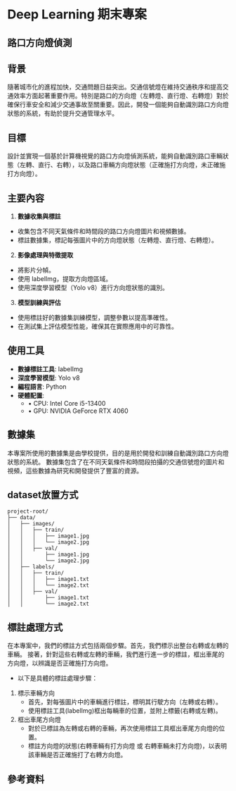 # Deep Learning 期末專案
## 路口方向燈偵測

## 背景
隨著城市化的進程加快，交通問題日益突出。交通信號燈在維持交通秩序和提高交通效率方面起著重要作用。特別是路口的方向燈（左轉燈、直行燈、右轉燈）對於確保行車安全和減少交通事故至關重要。因此，開發一個能夠自動識別路口方向燈狀態的系統，有助於提升交通管理水平。

## 目標
設計並實現一個基於計算機視覺的路口方向燈偵測系統，能夠自動識別路口車輛狀態（左轉、直行、右轉），以及路口車輛方向燈狀態（正確施打方向燈，未正確施打方向燈）。

## 主要內容
1. **數據收集與標註**
- 收集包含不同天氣條件和時間段的路口方向燈圖片和視頻數據。
- 標註數據集，標記每張圖片中的方向燈狀態（左轉燈、直行燈、右轉燈）。

2. **影像處理與特徵提取**
- 將影片分幀。
- 使用 labelImg，提取方向燈區域。
- 使用深度學習模型（Yolo v8）進行方向燈狀態的識別。

3. **模型訓練與評估**
- 使用標註好的數據集訓練模型，調整參數以提高準確性。
- 在測試集上評估模型性能，確保其在實際應用中的可靠性。

## 使用工具
- **數據標註工具**: labelImg
- **深度學習模型**: Yolo v8
- **編程語言**: Python
- **硬體配置**: 
	- •	CPU: Intel Core i5-13400
	- •	GPU: NVIDIA GeForce RTX 4060

## 數據集
本專案所使用的數據集是由學校提供，目的是用於開發和訓練自動識別路口方向燈狀態的系統。
數據集包含了在不同天氣條件和時間段拍攝的交通信號燈的圖片和視頻，這些數據為研究和開發提供了豐富的資源。

## dataset放置方式
	project-root/
	├── data/
	│   ├── images/
	│   │   ├── train/
	│   │   │   ├── image1.jpg
	│   │   │   └── image2.jpg
	│   │   ├── val/
	│   │       ├── image1.jpg
	│   │       └── image2.jpg
	│   ├── labels/
	│   │   ├── train/
	│   │   │   ├── image1.txt
	│   │   │   └── image2.txt
	│   │   ├── val/
	│   │       ├── image1.txt
	│   │       └── image2.txt

## 標註處理方式
在本專案中，我們的標註方式包括兩個步驟。首先，我們標示出整台右轉或左轉的車輛。
接著，針對這些右轉或左轉的車輛，我們進行進一步的標註，框出車尾的方向燈，以辨識是否正確施打方向燈。
- 以下是具體的標註處理步驟：
1.	標示車輛方向
	- 首先，對每張圖片中的車輛進行標註，標明其行駛方向（左轉或右轉）。
	- 使用標註工具(labelImg)框出每輛車的位置，並附上標籤(右轉或左轉)。
2.	框出車尾方向燈
	- 對於已標註為左轉或右轉的車輛，再次使用標註工具框出車尾方向燈的位置。
	- 標註方向燈的狀態(右轉車輛有打方向燈 或 右轉車輛未打方向燈)，以表明該車輛是否正確施打了右轉方向燈。

## 參考資料